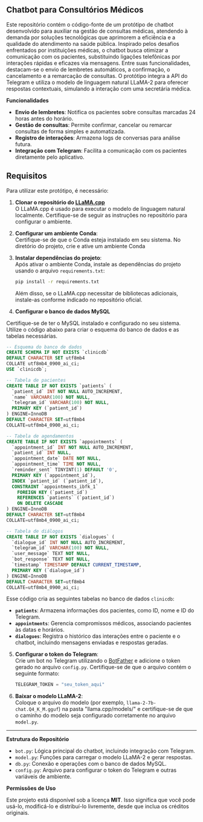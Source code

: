 ## **Chatbot para Consultórios Médicos**

Este repositório contém o código-fonte de um protótipo de chatbot desenvolvido para auxiliar na gestão de consultas médicas, atendendo à demanda por soluções tecnológicas que aprimorem a eficiência e a qualidade do atendimento na saúde pública. Inspirado pelos desafios enfrentados por instituições médicas, o chatbot busca otimizar a comunicação com os pacientes, substituindo ligações telefônicas por interações rápidas e eficazes via mensagens. Entre suas funcionalidades, destacam-se o envio de lembretes automáticos, a confirmação, o cancelamento e a remarcação de consultas. O protótipo integra a API do Telegram e utiliza o modelo de linguagem natural LLaMA-2 para oferecer respostas contextuais, simulando a interação com uma secretária médica.


**Funcionalidades**

- **Envio de lembretes**: Notifica os pacientes sobre consultas marcadas 24 horas antes do horário.
- **Gestão de consultas**: Permite confirmar, cancelar ou remarcar consultas de forma simples e automatizada.
- **Registro de interações**: Armazena logs de conversas para análise futura.
- **Integração com Telegram**: Facilita a comunicação com os pacientes diretamente pelo aplicativo.

## **Requisitos**

Para utilizar este protótipo, é necessário:

1. **Clonar o repositório do [LLaMA.cpp](https://github.com/ggerganov/llama.cpp)**  
   O LLaMA.cpp é usado para executar o modelo de linguagem natural localmente. Certifique-se de seguir as instruções no repositório para configurar o ambiente.

2. **Configurar um ambiente Conda**:  
   Certifique-se de que o Conda esteja instalado em seu sistema. No diretório do projeto, crie e ative um ambiente Conda
   
3. **Instalar dependências do projeto**:  
   Após ativar o ambiente Conda, instale as dependências do projeto usando o arquivo `requirements.txt`:
   ```bash
   pip install -r requirements.txt
   ```

   Além disso, se o LLaMA.cpp necessitar de bibliotecas adicionais, instale-as conforme indicado no repositório oficial.

4. **Configurar o banco de dados MySQL**

Certifique-se de ter o MySQL instalado e configurado no seu sistema. Utilize o código abaixo para criar o esquema do banco de dados e as tabelas necessárias. 

```sql
-- Esquema do banco de dados
CREATE SCHEMA IF NOT EXISTS `clinicdb` 
DEFAULT CHARACTER SET utf8mb4 
COLLATE utf8mb4_0900_ai_ci;
USE `clinicdb`;

-- Tabela de pacientes
CREATE TABLE IF NOT EXISTS `patients` (
  `patient_id` INT NOT NULL AUTO_INCREMENT,
  `name` VARCHAR(100) NOT NULL,
  `telegram_id` VARCHAR(100) NOT NULL,
  PRIMARY KEY (`patient_id`)
) ENGINE=InnoDB
DEFAULT CHARACTER SET=utf8mb4
COLLATE=utf8mb4_0900_ai_ci;

-- Tabela de agendamentos
CREATE TABLE IF NOT EXISTS `appointments` (
  `appointment_id` INT NOT NULL AUTO_INCREMENT,
  `patient_id` INT NULL,
  `appointment_date` DATE NOT NULL,
  `appointment_time` TIME NOT NULL,
  `reminder_sent` TINYINT(1) DEFAULT '0',
  PRIMARY KEY (`appointment_id`),
  INDEX `patient_id` (`patient_id`),
  CONSTRAINT `appointments_ibfk_1`
    FOREIGN KEY (`patient_id`)
    REFERENCES `patients` (`patient_id`)
    ON DELETE CASCADE
) ENGINE=InnoDB
DEFAULT CHARACTER SET=utf8mb4
COLLATE=utf8mb4_0900_ai_ci;

-- Tabela de diálogos
CREATE TABLE IF NOT EXISTS `dialogues` (
  `dialogue_id` INT NOT NULL AUTO_INCREMENT,
  `telegram_id` VARCHAR(100) NOT NULL,
  `user_message` TEXT NOT NULL,
  `bot_response` TEXT NOT NULL,
  `timestamp` TIMESTAMP DEFAULT CURRENT_TIMESTAMP,
  PRIMARY KEY (`dialogue_id`)
) ENGINE=InnoDB
DEFAULT CHARACTER SET=utf8mb4
COLLATE=utf8mb4_0900_ai_ci;
```

Esse código cria as seguintes tabelas no banco de dados `clinicdb`:

- **`patients`**: Armazena informações dos pacientes, como ID, nome e ID do Telegram.
- **`appointments`**: Gerencia compromissos médicos, associando pacientes às datas e horários.
- **`dialogues`**: Registra o histórico das interações entre o paciente e o chatbot, incluindo mensagens enviadas e respostas geradas.

5. **Configurar o token do Telegram**:  
   Crie um bot no Telegram utilizando o [BotFather](https://core.telegram.org/bots) e adicione o token gerado no arquivo `config.py`. Certifique-se de que o arquivo contém o seguinte formato:
   ```python
   TELEGRAM_TOKEN = "seu_token_aqui"
   ```

6. **Baixar o modelo LLaMA-2**:  
   Coloque o arquivo do modelo (por exemplo, `llama-2-7b-chat.Q4_K_M.gguf`) na pasta "llama.cpp/models/" e certifique-se de que o caminho do modelo seja configurado corretamente no arquivo `model.py`.

---


**Estrutura do Repositório**

- `bot.py`: Lógica principal do chatbot, incluindo integração com Telegram.
- `model.py`: Funções para carregar o modelo LLaMA-2 e gerar respostas.
- `db.py`: Conexão e operações com o banco de dados MySQL.
- `config.py`: Arquivo para configurar o token do Telegram e outras variáveis de ambiente.


**Permissões de Uso**

Este projeto está disponível sob a licença **MIT**. Isso significa que você pode usá-lo, modificá-lo e distribuí-lo livremente, desde que inclua os créditos originais.
